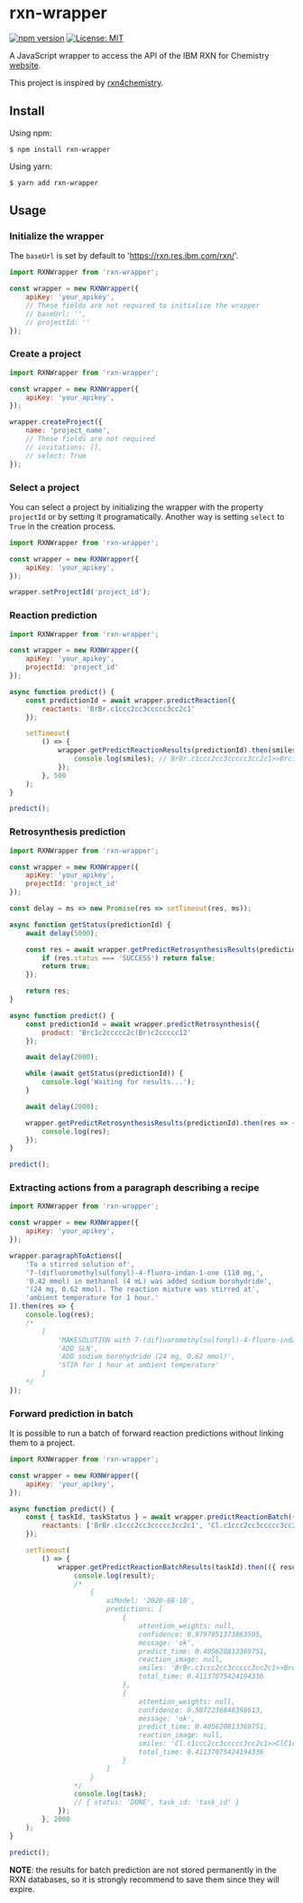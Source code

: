 # rxn-wrapper
[![npm version](https://badge.fury.io/js/rxn-wrapper.svg)](https://badge.fury.io/js/rxn-wrapper)
[![License: MIT](https://img.shields.io/badge/License-MIT-yellow.svg)](https://opensource.org/licenses/MIT)

A JavaScript wrapper to access the API of the IBM RXN for Chemistry [website](https://rxn.res.ibm.com/rxn/).

This project is inspired by [rxn4chemistry](https://github.com/rxn4chemistry/rxn4chemistry).

## Install
Using npm:

```
$ npm install rxn-wrapper
```

Using yarn:

```
$ yarn add rxn-wrapper
```

## Usage

### Initialize the wrapper

The `baseUrl` is set by default to 'https://rxn.res.ibm.com/rxn/'.

```javascript
import RXNWrapper from 'rxn-wrapper';

const wrapper = new RXNWrapper({
    apiKey: 'your_apikey',
    // These fields are not required to initialize the wrapper
    // baseUrl: '',
    // projectId: ''
});
```

### Create a project

```javascript
import RXNWrapper from 'rxn-wrapper';

const wrapper = new RXNWrapper({
    apiKey: 'your_apikey',
});

wrapper.createProject({
    name: 'project_name',
    // These fields are not required
    // invitations: [],
    // select: True
});
```

### Select a project

You can select a project by initializing the wrapper with the property `projectId` or by setting it programatically. Another way is setting `select` to `True` in the creation process.

```javascript
import RXNWrapper from 'rxn-wrapper';

const wrapper = new RXNWrapper({
    apiKey: 'your_apikey',
});

wrapper.setProjectId('project_id');
```

### Reaction prediction

```javascript
import RXNWrapper from 'rxn-wrapper';

const wrapper = new RXNWrapper({
    apiKey: 'your_apikey',
    projectId: 'project_id'
});

async function predict() {
    const predictionId = await wrapper.predictReaction({
        reactants: 'BrBr.c1ccc2cc3ccccc3cc2c1'
    });

    setTimeout(
        () => {
            wrapper.getPredictReactionResults(predictionId).then(smiles => {
                console.log(smiles); // BrBr.c1ccc2cc3ccccc3cc2c1>>Brc1c2ccccc2cc2ccccc12
            });
        }, 500
    );
}

predict();
```

### Retrosynthesis prediction

```javascript
import RXNWrapper from 'rxn-wrapper';

const wrapper = new RXNWrapper({
    apiKey: 'your_apikey',
    projectId: 'project_id'
});

const delay = ms => new Promise(res => setTimeout(res, ms));

async function getStatus(predictionId) {
    await delay(5000);

    const res = await wrapper.getPredictRetrosynthesisResults(predictionId).then(res => {
        if (res.status === 'SUCCESS') return false;
        return true;
    });

    return res;
}

async function predict() {
    const predictionId = await wrapper.predictRetrosynthesis({
        product: 'Brc1c2ccccc2c(Br)c2ccccc12'
    });

    await delay(2000);

    while (await getStatus(predictionId)) {
        console.log('Waiting for results...');
    }

    await delay(2000);

    wrapper.getPredictRetrosynthesisResults(predictionId).then(res => {
        console.log(res);
    });
}

predict();
```

### Extracting actions from a paragraph describing a recipe 

```javascript
import RXNWrapper from 'rxn-wrapper';

const wrapper = new RXNWrapper({
    apiKey: 'your_apikey',
});

wrapper.paragraphToActions([
    'To a stirred solution of',
    '7-(difluoromethylsulfonyl)-4-fluoro-indan-1-one (110 mg,',
    '0.42 mmol) in methanol (4 mL) was added sodium borohydride',
    '(24 mg, 0.62 mmol). The reaction mixture was stirred at',
    'ambient temperature for 1 hour.'
]).then(res => {
    console.log(res);
    /*
        [
            'MAKESOLUTION with 7-(difluoromethylsulfonyl)-4-fluoro-indan-1-one (110 mg, 0.42 mmol) and methanol (4 mL)',
            'ADD SLN',
            'ADD sodium borohydride (24 mg, 0.62 mmol)',
            'STIR for 1 hour at ambient temperature'
        ]
    */
});
```

### Forward prediction in batch

It is possible to run a batch of forward reaction predictions without linking them to a project.

```javascript
import RXNWrapper from 'rxn-wrapper';

const wrapper = new RXNWrapper({
    apiKey: 'your_apikey',
});

async function predict() {
    const { taskId, taskStatus } = await wrapper.predictReactionBatch({
        reactants: ['BrBr.c1ccc2cc3ccccc3cc2c1', 'Cl.c1ccc2cc3ccccc3cc2c1']
    });

    setTimeout(
        () => {
            wrapper.getPredictReactionBatchResults(taskId).then(({ result, task, taskStatus }) => {
                console.log(result);
                /*
                    {
                        aiModel: '2020-08-10',
                        predictions: [
                            {
                                attention_weights: null,
                                confidence: 0.9797951373863595,
                                message: 'ok',
                                predict_time: 0.405620813369751,
                                reaction_image: null,
                                smiles: 'BrBr.c1ccc2cc3ccccc3cc2c1>>Brc1c2ccccc2cc2ccccc12',
                                total_time: 0.41137075424194336
                            },
                            {
                                attention_weights: null,
                                confidence: 0.5872236848398613,
                                message: 'ok',
                                predict_time: 0.405620813369751,
                                reaction_image: null,
                                smiles: 'Cl.c1ccc2cc3ccccc3cc2c1>>ClC1c2ccccc2Cc2ccccc21',
                                total_time: 0.41137075424194336
                            }
                        ]
                    }
                */
                console.log(task);
                // { status: 'DONE', task_id: 'task_id' }
            });
        }, 2000
    );
}

predict();
```

**NOTE**: the results for batch prediction are not stored permanently in the RXN databases, so it is strongly recommend to save them since they will expire.